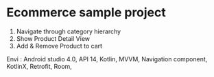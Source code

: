 
Ecommerce sample project
===================================

1. Navigate through category hierarchy
2. Show Product Detail View
3. Add & Remove Product to cart

Envi : Android studio 4.0, API 14, Kotlin, MVVM, Navigation component, KotlinX, Retrofit, Room,
